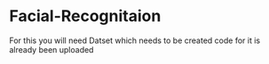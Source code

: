 # Facial-Recognitaion
For this you will need Datset which needs to be created 
code for it is already been uploaded 
